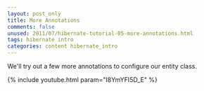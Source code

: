```yaml
---           
layout: post_only
title: More Annotations
comments: false
unused: 2011/07/hibernate-tutorial-05-more-annotations.html
tags: hibernate intro
categories: content hibernate_intro
---
```


We'll try out a few more annotations to configure our entity class.

{% include youtube.html param="I8YmYFI5D_E" %}